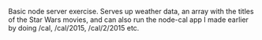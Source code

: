 Basic node server exercise. Serves up weather data, an array with the titles of the Star Wars movies, and can also run the node-cal app I made earlier by doing /cal, /cal/2015, /cal/2/2015 etc.

